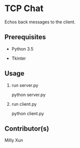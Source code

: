 TCP Chat
========

Echos back messages to the client.

## Prerequisites

- Python 3.5

- Tkinter

## Usage

1) run server.py

	python server.py

2) run client.py

	python client.py

## Contributor(s)

Milly Xun